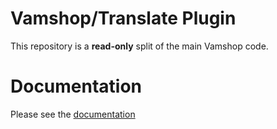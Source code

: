 # Vamshop/Translate Plugin

This repository is a **read-only** split of the main Vamshop code.

# Documentation

Please see the [documentation](http://docs.vamshop.com/3.0)
